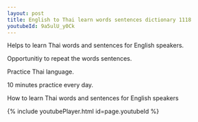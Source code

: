 ```yaml
---
layout: post
title: English to Thai learn words sentences dictionary 1118 
youtubeId: 9a5ulU_y0Ck
---
```

 
 
Helps to learn Thai words and sentences for English speakers.

Opportunitiy to repeat the words sentences. 

Practice Thai language. 
 
10 minutes practice every day. 
 
How to learn Thai words and sentences for English speakers 
 
{% include youtubePlayer.html id=page.youtubeId %}
 
